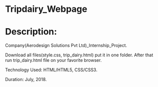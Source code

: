 # Tripdairy_Webpage
# Description:

Company(Aerodesign Solutions Pvt Ltd)_Internship_Project.

Download all files(style.css, trip_dairy.html) put it in one folder.
After that run trip_dairy.html file on your favorite browser. 

Technology Used: HTML/HTML5, CSS/CSS3. 

Duration: July, 2018.
